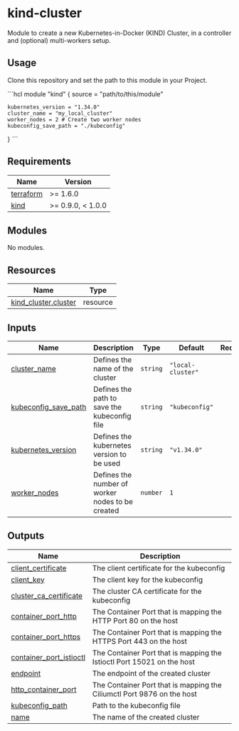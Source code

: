 # kind-cluster

Module to create a new Kubernetes-in-Docker (KIND) Cluster, in a controller and (optional) multi-workers setup.

## Usage

Clone this repository and set the path to this module in your Project.

´´´hcl
module "kind" {
    source = "path/to/this/module"
    
    kubernetes_version = "1.34.0"
    cluster_name = "my_local_cluster"
    worker_nodes = 2 # Create two worker nodes
    kubeconfig_save_path = "./kubeconfig"
}
´´´

<!-- BEGIN_TF_DOCS -->
## Requirements

| Name | Version |
|------|---------|
| <a name="requirement_terraform"></a> [terraform](#requirement\_terraform) | >= 1.6.0 |
| <a name="requirement_kind"></a> [kind](#requirement\_kind) | >= 0.9.0, < 1.0.0 |

## Modules

No modules.

## Resources

| Name | Type |
|------|------|
| [kind_cluster.cluster](https://registry.terraform.io/providers/tehcyx/kind/latest/docs/resources/cluster) | resource |

## Inputs

| Name | Description | Type | Default | Required |
|------|-------------|------|---------|:--------:|
| <a name="input_cluster_name"></a> [cluster\_name](#input\_cluster\_name) | Defines the name of the cluster | `string` | `"local-cluster"` | no |
| <a name="input_kubeconfig_save_path"></a> [kubeconfig\_save\_path](#input\_kubeconfig\_save\_path) | Defines the path to save the kubeconfig file | `string` | `"kubeconfig"` | no |
| <a name="input_kubernetes_version"></a> [kubernetes\_version](#input\_kubernetes\_version) | Defines the kubernetes version to be used | `string` | `"v1.34.0"` | no |
| <a name="input_worker_nodes"></a> [worker\_nodes](#input\_worker\_nodes) | Defines the number of worker nodes to be created | `number` | `1` | no |

## Outputs

| Name | Description |
|------|-------------|
| <a name="output_client_certificate"></a> [client\_certificate](#output\_client\_certificate) | The client certificate for the kubeconfig |
| <a name="output_client_key"></a> [client\_key](#output\_client\_key) | The client key for the kubeconfig |
| <a name="output_cluster_ca_certificate"></a> [cluster\_ca\_certificate](#output\_cluster\_ca\_certificate) | The cluster CA certificate for the kubeconfig |
| <a name="output_container_port_http"></a> [container\_port\_http](#output\_container\_port\_http) | The Container Port that is mapping the HTTP Port 80 on the host |
| <a name="output_container_port_https"></a> [container\_port\_https](#output\_container\_port\_https) | The Container Port that is mapping the HTTPS Port 443 on the host |
| <a name="output_container_port_istioctl"></a> [container\_port\_istioctl](#output\_container\_port\_istioctl) | The Container Port that is mapping the Istioctl Port 15021 on the host |
| <a name="output_endpoint"></a> [endpoint](#output\_endpoint) | The endpoint of the created cluster |
| <a name="output_http_container_port"></a> [http\_container\_port](#output\_http\_container\_port) | The Container Port that is mapping the Ciliumctl Port 9876 on the host |
| <a name="output_kubeconfig_path"></a> [kubeconfig\_path](#output\_kubeconfig\_path) | Path to the kubeconfig file |
| <a name="output_name"></a> [name](#output\_name) | The name of the created cluster |
<!-- END_TF_DOCS -->